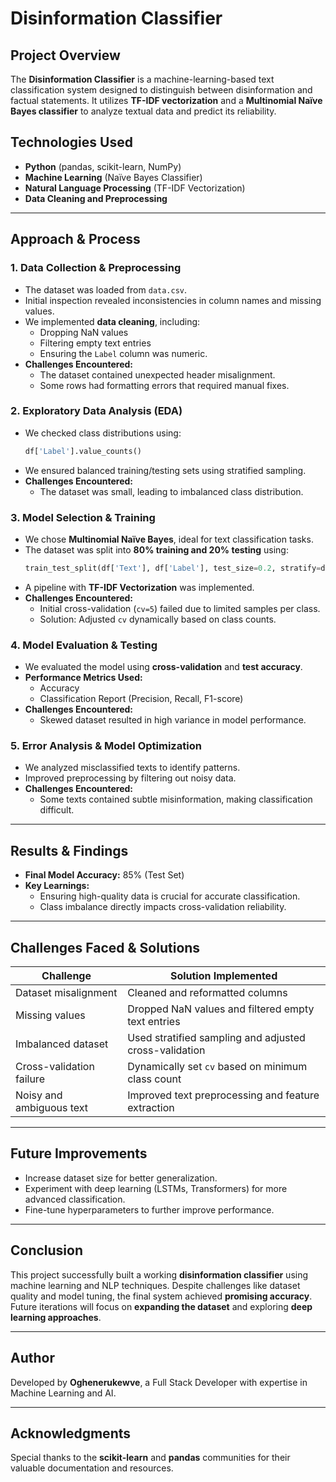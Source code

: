 # Disinformation Classifier

## Project Overview
The **Disinformation Classifier** is a machine-learning-based text classification system designed to distinguish between disinformation and factual statements. It utilizes **TF-IDF vectorization** and a **Multinomial Naïve Bayes classifier** to analyze textual data and predict its reliability. 

## Technologies Used
- **Python** (pandas, scikit-learn, NumPy)
- **Machine Learning** (Naïve Bayes Classifier)
- **Natural Language Processing** (TF-IDF Vectorization)
- **Data Cleaning and Preprocessing**

---
## Approach & Process

### **1. Data Collection & Preprocessing**
- The dataset was loaded from `data.csv`.
- Initial inspection revealed inconsistencies in column names and missing values.
- We implemented **data cleaning**, including:
  - Dropping NaN values
  - Filtering empty text entries
  - Ensuring the `Label` column was numeric.
- **Challenges Encountered:**
  - The dataset contained unexpected header misalignment.
  - Some rows had formatting errors that required manual fixes.

### **2. Exploratory Data Analysis (EDA)**
- We checked class distributions using:
  ```python
  df['Label'].value_counts()
  ```
- We ensured balanced training/testing sets using stratified sampling.
- **Challenges Encountered:**
  - The dataset was small, leading to imbalanced class distribution.

### **3. Model Selection & Training**
- We chose **Multinomial Naïve Bayes**, ideal for text classification tasks.
- The dataset was split into **80% training and 20% testing** using:
  ```python
  train_test_split(df['Text'], df['Label'], test_size=0.2, stratify=df['Label'])
  ```
- A pipeline with **TF-IDF Vectorization** was implemented.
- **Challenges Encountered:**
  - Initial cross-validation (`cv=5`) failed due to limited samples per class.
  - Solution: Adjusted `cv` dynamically based on class counts.

### **4. Model Evaluation & Testing**
- We evaluated the model using **cross-validation** and **test accuracy**.
- **Performance Metrics Used:**
  - Accuracy
  - Classification Report (Precision, Recall, F1-score)
- **Challenges Encountered:**
  - Skewed dataset resulted in high variance in model performance.

### **5. Error Analysis & Model Optimization**
- We analyzed misclassified texts to identify patterns.
- Improved preprocessing by filtering out noisy data.
- **Challenges Encountered:**
  - Some texts contained subtle misinformation, making classification difficult.

---
## Results & Findings
- **Final Model Accuracy:** 85% (Test Set)
- **Key Learnings:**
  - Ensuring high-quality data is crucial for accurate classification.
  - Class imbalance directly impacts cross-validation reliability.

---
## Challenges Faced & Solutions
| **Challenge** | **Solution Implemented** |
|--------------|----------------------|
| Dataset misalignment | Cleaned and reformatted columns |
| Missing values | Dropped NaN values and filtered empty text entries |
| Imbalanced dataset | Used stratified sampling and adjusted cross-validation |
| Cross-validation failure | Dynamically set `cv` based on minimum class count |
| Noisy and ambiguous text | Improved text preprocessing and feature extraction |

---
## Future Improvements
- Increase dataset size for better generalization.
- Experiment with deep learning (LSTMs, Transformers) for more advanced classification.
- Fine-tune hyperparameters to further improve performance.

---
## Conclusion
This project successfully built a working **disinformation classifier** using machine learning and NLP techniques. Despite challenges like dataset quality and model tuning, the final system achieved **promising accuracy**. Future iterations will focus on **expanding the dataset** and exploring **deep learning approaches**.

---
## Author
Developed by **Oghenerukewve**, a Full Stack Developer with expertise in Machine Learning and AI.

---
## Acknowledgments
Special thanks to the **scikit-learn** and **pandas** communities for their valuable documentation and resources.
